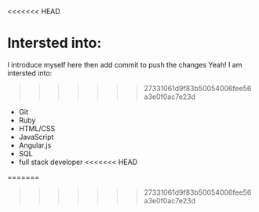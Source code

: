 <<<<<<< HEAD


Intersted into:
=======
I introduce myself here then add commit to push the changes
Yeah! I am intersted into:
>>>>>>> 27331061d9f83b50054006fee56a3e0f0ac7e23d
* Git
* Ruby
* HTML/CSS 
* JavaScript
* Angular.js
* SQL
* full stack developer
<<<<<<< HEAD



=======
>>>>>>> 27331061d9f83b50054006fee56a3e0f0ac7e23d
